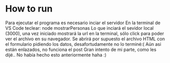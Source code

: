 # How to run
Para ejecutar el programa es necesario inciar el servidor
En la terminal de VS Code teclear: node mostrarPersonas
Lo que inciará el sevidor local (3000), una vez iniciado mostrará la url en la terminal,
sólo click para poder ver el archivo en su navegador.
Se abrirá por supuesto el archivo HTML con el formulario pidiendo los datos, desafortudamente no lo terminé:(
    Aún asi están enlazados, no funciona el post
    Gran intento de mi parte, como les dijé.. No había hecho esto anteriormente haha
    :)